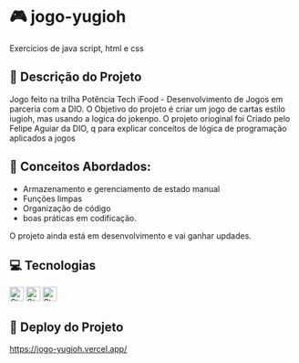 # 🎮 jogo-yugioh
Exercicios de java script, html e css

## 📑 Descrição do Projeto
Jogo feito na trilha Potência Tech iFood - Desenvolvimento de Jogos em parceria com a DIO.
O Objetivo do projeto é criar um jogo de cartas estilo iugioh, mas usando a logica do jokenpo.
O projeto orioginal foi Criado pelo Felipe Aguiar da DIO, q para explicar conceitos de lógica de programação aplicados a jogos

## 🧮 Conceitos Abordados:
- Armazenamento e gerenciamento de estado manual
- Funções limpas
- Organização de código
- boas práticas em codificação.

O projeto ainda está em desenvolvimento e vai ganhar updades.


## 💻 Tecnologias 
<img height="25px" alt="Static Badge" src="https://img.shields.io/badge/HTML-E34F26?logo=html5&logoColor=ffffff&labelColor=E34F26&color=E34F26&text_size=15&style=for-the-badge"> <img height="25px" alt="Static Badge" src="https://img.shields.io/badge/CSS 3-1572B6?logo=css3&logoColor=ffffff&labelColor=1572B6&color=1572B6&text_size=15&style=for-the-badge"> <img height="25" alt="Static Badge" src="https://img.shields.io/badge/JavaScript-F7DF1E?logo=javascript&logoColor=ffffff&labelColor=F7DF1E&color=F7DF1E&text_size=15&style=for-the-badge">

## 🚩 Deploy do Projeto 
https://jogo-yugioh.vercel.app/
